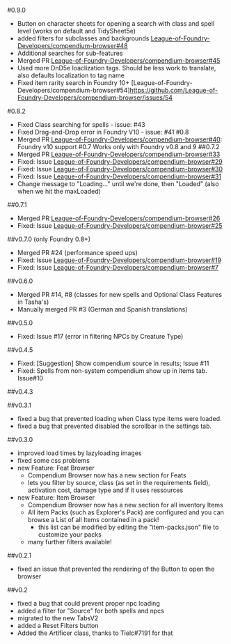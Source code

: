 #0.9.0
- Button on character sheets for opening a search with class and spell level (works on default and TidySheet5e)
- added filters for subclasses and backgrounds [League-of-Foundry-Developers/compendium-browser#48](https://github.com/League-of-Foundry-Developers/compendium-browser/issues/48)
- Additional searches for sub-features
- Merged PR [League-of-Foundry-Developers/compendium-browser#45](https://github.com/League-of-Foundry-Developers/compendium-browser/pull/45)
- Used more DnD5e loaclization tags. Should be less work to translate, also defaults localization to tag name
- Fixed item rarity search in Foundry 10+ [League-of-Foundry-Developers/compendium-browser#54]https://github.com/League-of-Foundry-Developers/compendium-browser/issues/54

#0.8.2
- Fixed Class searching for spells - issue: #43
- Fixed Drag-and-Drop error in Foundry V10  - issue: #41
#0.8
- Merged PR [League-of-Foundry-Developers/compendium-browser#40](https://github.com/League-of-Foundry-Developers/compendium-browser/pull/40): Foundry v10 support
#0.7
Works only with Foundry v0.8 and 9
##0.7.2
- Merged PR [League-of-Foundry-Developers/compendium-browser#33](https://github.com/League-of-Foundry-Developers/compendium-browser/pull/33)
- Fixed: Issue [League-of-Foundry-Developers/compendium-browser#29](https://github.com/League-of-Foundry-Developers/compendium-browser/issues/29)
- Fixed: Issue [League-of-Foundry-Developers/compendium-browser#30](https://github.com/League-of-Foundry-Developers/compendium-browser/issues/30)
- Fixed: Issue [League-of-Foundry-Developers/compendium-browser#31](https://github.com/League-of-Foundry-Developers/compendium-browser/issues/31)
- Change message to "Loading..." until we're done, then "Loaded" (also when we hit the maxLoaded) 

##0.7.1
- Merged PR [League-of-Foundry-Developers/compendium-browser#26](https://github.com/League-of-Foundry-Developers/compendium-browser/pull/26)
- Fixed: Issue [League-of-Foundry-Developers/compendium-browser#25](https://github.com/League-of-Foundry-Developers/compendium-browser/issues/25)

##v0.7.0 (only Foundry 0.8+)
- Merged PR #24 (performance speed ups)
- Fixed: Issue [League-of-Foundry-Developers/compendium-browser#19](https://github.com/League-of-Foundry-Developers/compendium-browser/issues/19)
- Fixed: Issue [League-of-Foundry-Developers/compendium-browser#7](https://github.com/League-of-Foundry-Developers/compendium-browser/issues/7)

##v0.6.0
- Merged PR #14, #8 (classes for new spells and Optional Class Features in Tasha's)
- Manually merged PR #3 (German and Spanish translations)

##v0.5.0
- Fixed: Issue #17 (error in filtering NPCs by Creature Type)

##v0.4.5
- Fixed: [Suggestion] Show compendium source in results; Issue #11
- Fixed: Spells from non-system compendium show up in items tab. Issue#10

##v0.4.3

##v0.3.1
  - fixed a bug that prevented loading when Class type items were loaded.
  - fixed a bug that prevented disabled the scrollbar in the settings tab.

##v0.3.0
 - improved load times by lazyloading images
 - fixed some css problems
 - new Feature: Feat Browser
    - Compendium Browser now has a new section for Feats
    - lets you filter by source, class (as set in the requirements field), activation cost, damage type and if it uses ressources
 - new Feature: Item Browser
    - Compendium Browser now has a new section for all inventory Items
    - All item Packs (such as Explorer's Pack) are configured and you can browse a List of all Items contained in a pack!
      - this list can be modified by editing the "item-packs.json" file to customize your packs
    - many further filters available!

##v0.2.1
 - fixed an issue that prevented the rendering of the Button to open the browser

##v0.2
  - fixed a bug that could prevent proper npc loading
  - added a filter for "Source" for both spells and npcs
  - migrated to the new TabsV2
  - added a Reset Filters button
  - Added the Artificer class, thanks to Tielc#7191 for that

